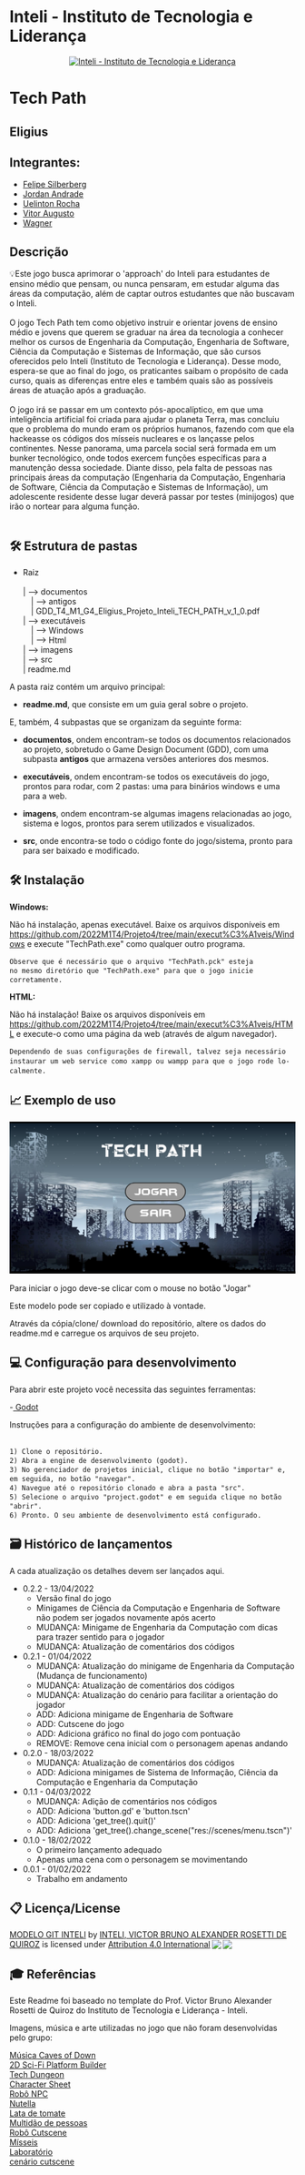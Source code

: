 # Inteli - Instituto de Tecnologia e Liderança 

<p align="center">
<a href= "https://www.inteli.edu.br/"><img src="https://www.inteli.edu.br/wp-content/uploads/2021/08/20172028/marca_1-2.png" alt="Inteli - Instituto de Tecnologia e Liderança" border="0"></a>
</p>

# Tech Path
## Eligius

## Integrantes: 

- [Felipe Silberberg](https://www.linkedin.com/in/felipe-silberberg-111998230/ "Felipe Silberberg")
- [Jordan Andrade](https://github.com/jordan-acs "Jordan Andrade")
- [Uelinton Rocha](https://www.linkedin.com/in/uelitonrocha/ "Uelinton Rocha")
- [Vitor Augusto](https://github.com/dtonavitor "Vitor Augusto")
- [Wagner](https://github.com/WagnerBarcelos "Wagner")

## Descrição
💡Este jogo busca aprimorar o 'approach' do Inteli para estudantes de ensino médio que pensam, ou nunca pensaram, em estudar alguma das áreas da computação, além de captar outros estudantes que não buscavam o Inteli.
<br><br>
O jogo Tech Path tem como objetivo instruir e orientar jovens de ensino médio e jovens que querem se graduar na área da tecnologia a conhecer melhor os cursos de Engenharia da Computação, Engenharia de Software, Ciência da Computação e Sistemas de Informação, que são cursos oferecidos pelo Inteli (Instituto de Tecnologia e Liderança). Desse modo, espera-se que ao final do jogo, os praticantes saibam o propósito de cada curso, quais as diferenças entre eles e também quais são as possíveis áreas de atuação após a graduação.
<br><br>
O jogo irá se passar em um contexto pós-apocalíptico, em que uma inteligência artificial foi criada para ajudar o planeta Terra, mas concluiu que o problema do mundo eram os próprios humanos, fazendo com que ela hackeasse os códigos dos mísseis nucleares e os lançasse pelos continentes. Nesse panorama, uma parcela social será formada em um bunker tecnológico, onde todos exercem funções específicas para a manutenção dessa sociedade. Diante disso, pela falta de pessoas nas principais áreas da computação (Engenharia da Computação, Engenharia de Software, Ciência da Computação e Sistemas de Informação), um adolescente residente desse lugar deverá passar por testes (minijogos) que irão o nortear para alguma função.
<br><br>

## 🛠 Estrutura de pastas

- Raiz<br><br>
| --> documentos<br>
  &emsp;| --> antigos<br>
  &emsp;| GDD_T4_M1_G4_Eligius_Projeto_Inteli_TECH_PATH_v_1_0.pdf<br>
| --> executáveis<br>
  &emsp;| --> Windows<br>
  &emsp;| --> Html<br>
| --> imagens<br>
| --> src<br>
| readme.md<br>

A pasta raiz contém um arquivo principal:

- <b>readme.md</b>, que consiste em um guia geral sobre o projeto.

E, também, 4 subpastas que se organizam da seguinte forma:

- <b>documentos</b>, ondem encontram-se todos os documentos relacionados ao projeto, sobretudo o Game Design Document (GDD), com uma subpasta <b>antigos</b> que armazena versões anteriores dos mesmos.

- <b>executáveis</b>, ondem encontram-se todos os executáveis do jogo, prontos para rodar, com 2 pastas: uma para binários windows e uma para a web.

- <b>imagens</b>, ondem encontram-se algumas imagens relacionadas ao jogo, sistema e logos, prontos para serem utilizados e visualizados.

- <b>src</b>, onde encontra-se todo o código fonte do jogo/sistema, pronto para para ser baixado e modificado.

## 🛠 Instalação

<b>Windows:</b>

Não há instalação, apenas executável. Baixe os arquivos disponíveis em https://github.com/2022M1T4/Projeto4/tree/main/execut%C3%A1veis/Windows e execute "TechPath.exe" como qualquer outro programa.

```
Observe que é necessário que o arquivo "TechPath.pck" esteja
no mesmo diretório que "TechPath.exe" para que o jogo inicie
corretamente.
```

<b>HTML:</b>

Não há instalação! Baixe os arquivos disponíveis em https://github.com/2022M1T4/Projeto4/tree/main/execut%C3%A1veis/HTML e execute-o como uma página da web (através de algum navegador).

```sh
Dependendo de suas configurações de firewall, talvez seja necessário
instaurar um web service como xampp ou wampp para que o jogo rode lo-
calmente.
```

## 📈 Exemplo de uso

<img src="imagens/menu.png" alt="TELA DE MENU" border="0">

Para iniciar o jogo deve-se clicar com o mouse no botão "Jogar"


Este modelo pode ser copiado e utilizado à vontade.

Através da cópia/clone/ download do repositório, altere os dados do readme.md e carregue os arquivos de seu projeto.

## 💻 Configuração para desenvolvimento

Para abrir este projeto você necessita das seguintes ferramentas:

-<a href="https://godotengine.org/download"> Godot</a>

Instruções para a configuração do ambiente de desenvolvimento:
```

1) Clone o repositório.
2) Abra a engine de desenvolvimento (godot).
3) No gerenciador de projetos inicial, clique no botão "importar" e, em seguida, no botão "navegar".
4) Navegue até o repositório clonado e abra a pasta "src".
5) Selecione o arquivo "project.godot" e em seguida clique no botão "abrir".
6) Pronto. O seu ambiente de desenvolvimento está configurado.

```

## 🗃 Histórico de lançamentos

A cada atualização os detalhes devem ser lançados aqui.

* 0.2.2 - 13/04/2022
    * Versão final do jogo
    * Minigames de Ciência da Computação e Engenharia de Software não podem ser jogados novamente após acerto
    * MUDANÇA: Minigame de Engenharia da Computação com dicas para trazer sentido para o jogador
    * MUDANÇA: Atualização de comentários dos códigos
* 0.2.1 - 01/04/2022
    * MUDANÇA: Atualização do minigame de Engenharia da Computação (Mudança de funcionamento)
    * MUDANÇA: Atualização de comentários dos códigos
    * MUDANÇA: Atualização do cenário para facilitar a orientação do jogador
    * ADD: Adiciona minigame de Engenharia de Software
    * ADD: Cutscene do jogo
    * ADD: Adiciona gráfico no final do jogo com pontuação
    * REMOVE: Remove cena inicial com o personagem apenas andando
* 0.2.0 - 18/03/2022
    * MUDANÇA: Atualização de comentários dos códigos
    * ADD: Adiciona minigames de Sistema de Informação, Ciência da Computação e Engenharia da Computação
* 0.1.1 - 04/03/2022
    * MUDANÇA: Adição de comentários nos códigos
    * ADD: Adiciona 'button.gd' e 'button.tscn'
    * ADD: Adiciona 'get_tree().quit()'
    * ADD: Adiciona 'get_tree().change_scene("res://scenes/menu.tscn")'
* 0.1.0 - 18/02/2022
    * O primeiro lançamento adequado
    * Apenas uma cena com o personagem se movimentando
* 0.0.1 - 01/02/2022
    * Trabalho em andamento

## 📋 Licença/License

<p xmlns:cc="http://creativecommons.org/ns#" xmlns:dct="http://purl.org/dc/terms/"><a property="dct:title" rel="cc:attributionURL" href="https://github.com/Spidus/Teste_Final_1">MODELO GIT INTELI</a> by <a rel="cc:attributionURL dct:creator" property="cc:attributionName" href="https://www.yggbrasil.com.br/vr">INTELI, VICTOR BRUNO ALEXANDER ROSETTI DE QUIROZ</a> is licensed under <a href="http://creativecommons.org/licenses/by/4.0/?ref=chooser-v1" target="_blank" rel="license noopener noreferrer" style="display:inline-block;">Attribution 4.0 International<img style="height:22px!important;margin-left:3px;vertical-align:text-bottom;" src="https://mirrors.creativecommons.org/presskit/icons/cc.svg?ref=chooser-v1"><img style="height:22px!important;margin-left:3px;vertical-align:text-bottom;" src="https://mirrors.creativecommons.org/presskit/icons/by.svg?ref=chooser-v1"></a></p>

## 🎓 Referências

Este Readme foi baseado no template do Prof. Victor Bruno Alexander Rosetti de Quiroz do Instituto de Tecnologia e Liderança - Inteli.

Imagens, música e arte utilizadas no jogo que não foram desenvolvidas pelo grupo:

[Música Caves of Down](https://pixabay.com/music/ambient-caves-of-dawn-10376/)
<br>[2D Sci-Fi Platform Builder](https://f0x0ne.itch.io/2d-sci-fi-platform-builder)
<br>[Tech Dungeon](https://trevor-pupkin.itch.io/tech-dungeon-roguelite)
<br>[Character Sheet](http://pixelartmaker.com/art/3762b5722d32af4)
<br>[Robô NPC](https://www.gratispng.com/png-srwy50/)
<br>[Nutella](https://wifflegif.com/gifs/706478-pixel-art-nutella-gif)
<br>[Lata de tomate](https://www.pinterest.es/pin/48835977179360104/)
<br>[Multidão de pessoas](https://www.dreamstime.com/crowd-people-wearing-masks-quarantine-virus-threat-pixel-art-illustration-concept-image175925617)
<br>[Robô Cutscene](https://www.google.com/imgres?imgurl=https%3A%2F%2Fi.redd.it%2Fovytvmxi2hh41.png&imgrefurl=https%3A%2F%2Fwww.mybooksolutions.com%2Frobot-pixel-art&tbnid=77UNhwIQ0dww_M&vet=12ahUKEwiAxf2AlI_3AhU2N7kGHaLZDzkQMyhhegUIARCxAQ..i&docid=NGbiClPVZbThDM&w=1280&h=2048&q=robot%20pixel%20art&ved=2ahUKEwiAxf2AlI_3AhU2N7kGHaLZDzkQMyhhegUIARCxAQ)
<br>[Mísseis](https://www.shutterstock.com/pt/image-vector/vector-pixel-art-missile-isolated-721755184)
<br>[Laboratório](https://www.artstation.com/artwork/NWR8N)
<br>[cenário cutscene](https://br.pinterest.com/pin/416020084329209132/)
